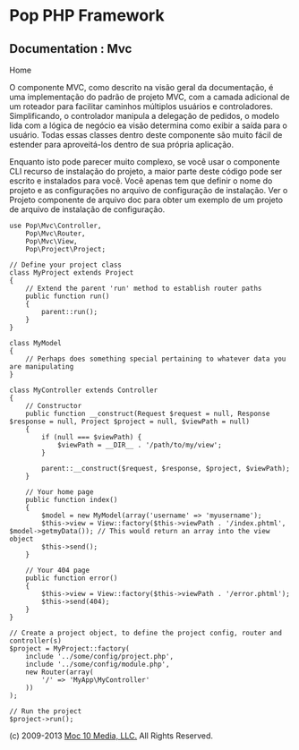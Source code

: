 Pop PHP Framework
=================

Documentation : Mvc
-------------------

Home

O componente MVC, como descrito na visão geral da documentação, é uma
implementação do padrão de projeto MVC, com a camada adicional de um
roteador para facilitar caminhos múltiplos usuários e controladores.
Simplificando, o controlador manipula a delegação de pedidos, o modelo
lida com a lógica de negócio ea visão determina como exibir a saída para
o usuário. Todas essas classes dentro deste componente são muito fácil
de estender para aproveitá-los dentro de sua própria aplicação.

Enquanto isto pode parecer muito complexo, se você usar o componente CLI
recurso de instalação do projeto, a maior parte deste código pode ser
escrito e instalados para você. Você apenas tem que definir o nome do
projeto e as configurações no arquivo de configuração de instalação. Ver
o Projeto componente de arquivo doc para obter um exemplo de um projeto
de arquivo de instalação de configuração.

    use Pop\Mvc\Controller,
        Pop\Mvc\Router,
        Pop\Mvc\View,
        Pop\Project\Project;

    // Define your project class
    class MyProject extends Project
    {
        // Extend the parent 'run' method to establish router paths
        public function run()
        {
            parent::run();
        }
    }

    class MyModel
    {
        // Perhaps does something special pertaining to whatever data you are manipulating
    }

    class MyController extends Controller
    {
        // Constructor
        public function __construct(Request $request = null, Response $response = null, Project $project = null, $viewPath = null)
        {
            if (null === $viewPath) {
                $viewPath = __DIR__ . '/path/to/my/view';
            }

            parent::__construct($request, $response, $project, $viewPath);
        }

        // Your home page
        public function index()
        {
            $model = new MyModel(array('username' => 'myusername');
            $this->view = View::factory($this->viewPath . '/index.phtml', $model->getmyData()); // This would return an array into the view object
            $this->send();
        }

        // Your 404 page
        public function error()
        {
            $this->view = View::factory($this->viewPath . '/error.phtml');
            $this->send(404);
        }
    }

    // Create a project object, to define the project config, router and controller(s)
    $project = MyProject::factory(
        include '../some/config/project.php',
        include '../some/config/module.php',
        new Router(array(
            '/' => 'MyApp\MyController'
        ))
    );

    // Run the project
    $project->run();

\(c) 2009-2013 [Moc 10 Media, LLC.](http://www.moc10media.com) All
Rights Reserved.
